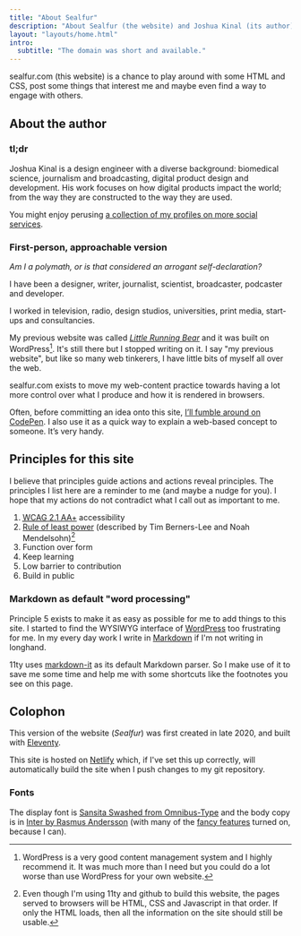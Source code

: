 ```yaml
---
title: "About Sealfur"
description: "About Sealfur (the website) and Joshua Kinal (its author)."
layout: "layouts/home.html"
intro:
  subtitle: "The domain was short and available."
---
```


<!-- Find information about designer, writer, broadcaster, podcaster and eternal dilettante, Joshua Kinal. -->

sealfur.com (this website) is a chance to play around with some HTML and CSS, post some things that interest me and maybe even find a way to engage with others.

## About the author

### tl;dr

Joshua Kinal is a design engineer with a diverse background: biomedical
science, journalism and broadcasting, digital product design and
development. His work focuses on how digital products impact the world;
from the way they are constructed to the way they are used.

You might enjoy perusing [a collection of my profiles on more social services](/me).

### First-person, approachable version

_Am I a polymath, or is that considered an arrogant self-declaration?_

I have been a designer, writer, journalist, scientist, broadcaster, podcaster and developer.

I worked in television, radio, design studios, universities, print media, start-ups and consultancies.

My previous website was called [_Little Running Bear_](https://littlerunningbear.com) and it was built on WordPress[^1]. It's still there but I stopped writing on it. I say "my previous website", but like so many web tinkerers, I have little bits of myself all over the web.

sealfur.com exists to move my web-content practice towards having a lot more control over what I produce and how it is rendered in browsers.

Often, before committing an idea onto this site, [I’ll fumble around on CodePen](https://codepen.io/sealfur). I also use it as a quick way to explain a web-based concept to someone. It’s very handy.

## Principles for this site

I believe that principles guide actions and actions reveal principles. The principles I list here are a reminder to me (and maybe a nudge for you). I hope that my actions do not contradict what I call out as important to me.

1. [<abbr title="Web Content Accessibility Guidelines">WCAG</abbr> 2.1 AA+](https://www.w3.org/WAI/WCAG21/quickref/) accessibility
2. [Rule of least power](https://www.w3.org/2001/tag/doc/leastPower.html) (described by Tim Berners-Lee and Noah Mendelsohn)[^2]
3. Function over form
4. Keep learning
5. Low barrier to contribution
6. Build in public

### Markdown as default "word processing"

Principle 5 exists to make it as easy as possible for me to add things to this site. I started to find the WYSIWYG interface of [WordPress](https://wordpress.org/) too frustrating for me. In my every day work I write in [Markdown](https://daringfireball.net/projects/markdown/) if I'm not writing in longhand.

11ty uses [markdown-it](https://markdown-it.github.io/) as its default Markdown parser. So I make use of it to save me some time and help me with some shortcuts like the footnotes you see on this page.

## Colophon

This version of the website (_Sealfur_) was first created in late 2020, and built with [Eleventy](https://www.11ty.dev/).

This site is hosted on [Netlify](https://www.netlify.com/) which, if I've set this up correctly, will automatically build the site when I push changes to my git repository.

### Fonts

The display font is [Sansita Swashed from Omnibus-Type](https://www.omnibus-type.com/fonts/sansita-swashed/) and the body copy is in [Inter by Rasmus Andersson](https://rsms.me/inter/) (with many of the [fancy features](https://rsms.me/inter/#features) turned on, because I can).

[^1]: WordPress is a very good content management system and I highly recommend it. It was much more than I need but you could do a lot worse than use WordPress for your own website.
[^2]: Even though I'm using 11ty and github to build this website, the pages served to browsers will be HTML, CSS and Javascript in that order. If only the HTML loads, then all the information on the site should still be usable.
